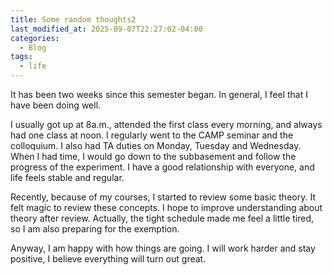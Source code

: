 ```yaml
---
title: Some random thoughts2
last_modified_at: 2025-09-07T22:27:02-04:00
categories:
  - Blog
tags:
  - life
---
```


It has been two weeks since this semester began. In general, I feel that I have been doing well.

I usually got up at 8a.m., attended the first class every morning, and always had one class at noon. I regularly went to the CAMP seminar and the colloquium. I also had TA duties on Monday, Tuesday and Wednesday. When I had time, I would go down to the subbasement and follow the progress of the experiment. I have a good relationship with everyone, and life feels stable and regular.

Recently, because of my courses, I started to review some basic theory. It felt magic to review these concepts. I hope to improve understanding about theory after review. Actually, the tight schedule made me feel a little tired, so I am also preparing for the exemption. 

Anyway, I am happy with how things are going. I will work harder and stay positive, I believe everything will turn out great.
